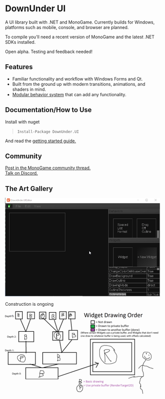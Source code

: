 # DownUnder UI
A UI library built with .NET and MonoGame. Currently builds for Windows, platforms such as mobile, console, and browser are planned.

To compile you'll need a recent version of MonoGame and the latest .NET SDKs installed.

Open alpha. Testing and feedback needed!

## Features
 - Familiar functionality and workflow with Windows Forms and Qt.
 - Built from the ground up with modern transitions, animations, and shaders in mind.
 - [Modular behavior system](https://github.com/jamieyello/DownUnder-UI/wiki/Using-the-Library:-Part-3,-Creating-WidgetBehaviors) that can add any functionality.

## Documentation/How to Use
Install with nuget
> `Install-Package DownUnder.UI`

And read the [getting started guide.](https://github.com/jamieyello/DownUnder-UI/wiki/Using-the-Library:-Part-1,-Setting-Up)

## Community

[Post in the MonoGame community thread.](https://community.monogame.net/t/downunder-ui-a-monogame-based-ui-framework/13353)  
[Talk on Discord.](https://discord.gg/bEZPvQE)

## The Art Gallery
![Modern stuff](/Images/goodui3001.gif)

Construction is ongoing

![wtf](/Images/better_diagram.gif)
